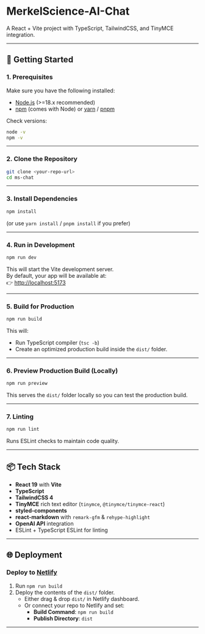 # MerkelScience-AI-Chat

A React + Vite project with TypeScript, TailwindCSS, and TinyMCE integration.

---

## 🚀 Getting Started

### 1. Prerequisites
Make sure you have the following installed:

- [Node.js](https://nodejs.org/) (>=18.x recommended)
- [npm](https://www.npmjs.com/) (comes with Node) or [yarn](https://yarnpkg.com/) / [pnpm](https://pnpm.io/)

Check versions:

```bash
node -v
npm -v
```

---

### 2. Clone the Repository

```bash
git clone <your-repo-url>
cd ms-chat
```

---

### 3. Install Dependencies

```bash
npm install
```

(or use `yarn install` / `pnpm install` if you prefer)

---

### 4. Run in Development

```bash
npm run dev
```

This will start the Vite development server.  
By default, your app will be available at:  
👉 [http://localhost:5173](http://localhost:5173)

---

### 5. Build for Production

```bash
npm run build
```

This will:

- Run TypeScript compiler (`tsc -b`)
- Create an optimized production build inside the `dist/` folder.

---

### 6. Preview Production Build (Locally)

```bash
npm run preview
```

This serves the `dist/` folder locally so you can test the production build.

---

### 7. Linting

```bash
npm run lint
```

Runs ESLint checks to maintain code quality.

---

## 📦 Tech Stack

- **React 19** with **Vite**
- **TypeScript**
- **TailwindCSS 4**
- **TinyMCE** rich text editor (`tinymce`, `@tinymce/tinymce-react`)
- **styled-components**
- **react-markdown** with `remark-gfm` & `rehype-highlight`
- **OpenAI API** integration
- ESLint + TypeScript ESLint for linting

---

## 🌐 Deployment

### Deploy to [Netlify](https://www.netlify.com/)

1. Run `npm run build`
2. Deploy the contents of the `dist/` folder.
   - Either drag & drop `dist/` in Netlify dashboard.
   - Or connect your repo to Netlify and set:
     - **Build Command**: `npm run build`
     - **Publish Directory**: `dist`

---

